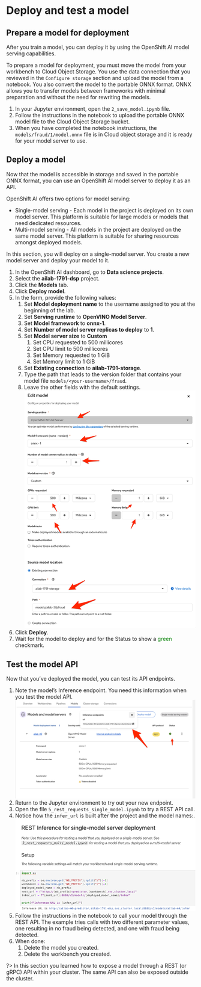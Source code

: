 # Deploy and test a model

## Prepare a model for deployment

After you train a model, you can deploy it by using the OpenShift AI model serving capabilities.

To prepare a model for deployment, you must move the model from your workbench to Cloud Object Storage. You use the data connection that you reviewed in the `Configure storage` section and upload the model from a notebook. You also convert the model to the portable ONNX format. ONNX allows you to transfer models between frameworks with minimal preparation and without the need for rewriting the models.

1. In your Jupyter environment, open the `2_save_model.ipynb` file.
1. Follow the instructions in the notebook to upload the portable ONNX model file to the Cloud Object Storage bucket.
1. When you have completed the notebook instructions, the `models/fraud/1/model.onnx` file is in Cloud object storage and it is ready for your model server to use.

## Deploy a model

Now that the model is accessible in storage and saved in the portable ONNX format, you can use an OpenShift AI model server to deploy it as an API.

OpenShift AI offers two options for model serving:

* Single-model serving - Each model in the project is deployed on its own model server. This platform is suitable for large models or models that need dedicated resources.
* Multi-model serving - All models in the project are deployed on the same model server. This platform is suitable for sharing resources amongst deployed models.

In this section, you will deploy on a single-model server. You create a new model server and deploy your model to it.

1. In the OpenShift AI dashboard, go to **Data science projects**.
1. Select the **ailab-1791-dsp** project.
1. Click the **Models** tab.
1. Click **Deploy model**.
1. In the form, provide the following values:
   1. Set **Model deployment name** to the username assigned to you at the beginning of the lab.
   1. Set **Serving runtime** to **OpenVINO Model Server**.
   1. Set **Model framework** to **onnx-1**.
   1. Set **Number of model server replicas to deploy** to **1**.
   1. Set **Model server size** to **Custom**
      1. Set CPU requested to 500 millicores
      1. Set CPU limit to 500 millicores
      1. Set Memory requested to 1 GiB
      1. Set Memory limit to 1 GiB
   1. Set **Existing connection** to **ailab-1791-storage**.
   1. Type the path that leads to the version folder that contains your model file `models/<your-username>/fraud`.
   1. Leave the other fields with the default settings.
   ![](images/80-configure-model-server.png ':size=600')
1. Click **Deploy**.
1. Wait for the model to deploy and for the Status to show a <span style='color: green'>green</span> checkmark.

## Test the model API

Now that you’ve deployed the model, you can test its API endpoints.

1. Note the model’s Inference endpoint. You need this information when you test the model API.
   ![](images/50-dsp-get-api-endpoint.png ':size=600')
1. Return to the Jupyter environment to try out your new endpoint.
1. Open the file `5_rest_requests_single_model.ipynb` to try a REST API call.
1. Notice how the `infer_url` is built after the project and the model names:.
   ![](images/80-define-infer-url.png ':size=600')
1. Follow the instructions in the notebook to call your model through the REST API. The example tries calls with two different parameter values, one resulting in no fraud being detected, and one with fraud being detected.
1. When done:
   1. Delete the model you created.
   1. Delete the workbench you created.

?> In this section you learned how to expose a model through a REST (or gRPC) API within your cluster. The same API can also be exposed outside the cluster.
